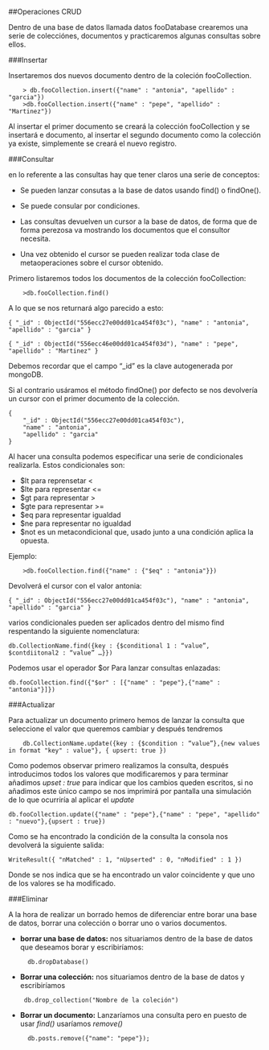 ##Operaciones CRUD

Dentro de una base de datos llamada datos fooDatabase crearemos una serie de colecciónes, documentos y practicaremos algunas consultas sobre ellos.

###Insertar 

Insertaremos dos  nuevos documento dentro de la coleción fooCollection.

		> db.fooCollection.insert({"name" : "antonia", "apellido" : "garcia"})
		>db.fooCollection.insert({"name" : "pepe", "apellido" : "Martinez"})


Al insertar el primer documento se creará la colección fooCollection y se insertará e documento, al insertar el segundo documento como la colección ya existe, simplemente se creará el nuevo registro.	

###Consultar

en lo referente a las consultas hay que tener claros una serie de conceptos:
		
* Se pueden lanzar consutas a la base de datos usando find() o findOne().
		
* Se puede consular por condiciones.

* Las consultas devuelven un cursor a la base de datos, de forma que de forma perezosa va mostrando los documentos que el consultor necesita.
		 
* Una vez obtenido el cursor se pueden realizar toda clase de metaoperaciones sobre el cursor obtenido. 


Primero listaremos todos los documentos de la colección fooCollection:

		>db.fooCollection.find()

A lo que se nos returnará algo parecido a esto:

    { "_id" : ObjectId("556ecc27e00dd01ca454f03c"), "name" : "antonia", "apellido" : "garcia" }

    { "_id" : ObjectId("556ecc46e00dd01ca454f03d"), "name" : "pepe", "apellido" : "Martinez" }

Debemos recordar que el campo “_id” es la clave autogenerada por mongoDB.
	
Si al contrario usáramos el método findOne() por defecto se nos devolvería un 	cursor  con el primer documento de la colección. 

    {
    	"_id" : ObjectId("556ecc27e00dd01ca454f03c"),
    	"name" : "antonia",
    	"apellido" : "garcia"
    }

Al hacer una consulta podemos especificar una serie de condicionales 
realizarla.  Estos condicionales son:

* $lt para reprensetar < 
* $lte para representar <=
* $gt para representar >
* $gte para representar >=
* $eq para representar igualdad
* $ne para representar no igualdad
* $not es un metacondicional que, usado junto a una condición aplica la opuesta.

Ejemplo:

		>db.fooCollection.find({"name" : {"$eq" : "antonia"}})

Devolverá el cursor con el valor antonia:

    { "_id" : ObjectId("556ecc27e00dd01ca454f03c"), "name" : "antonia", "apellido" : "garcia" }

varios condicionales pueden ser aplicados dentro del mismo find respentando la siguiente nomenclatura:

    db.CollectionName.find({key : {$conditional 1 : “value”, $contdiitonal2 : “value” …}})
	

Podemos usar el operador $or Para lanzar consultas enlazadas:

    db.fooCollection.find({"$or" : [{"name" : "pepe"},{"name" : "antonia"}]})


###Actualizar 

Para actualizar un documento primero hemos de lanzar la consulta que seleccione el valor que queremos cambiar y después tendremos 


        db.CollectionName.update({key : {$condition : “value”},{new values in format "key" : value"}, { upsert: true })

Como podemos observar primero realizamos la consulta, después introducimos todos los valores que modificaremos y para terminar añadimos *upset :  true* para indicar que los cambios queden escritos, si no añadimos este único campo se nos imprimirá por pantalla una simulación de lo que ocurriría al aplicar el *update*

    db.fooCollection.update({"name" : "pepe"},{"name" : "pepe", "apellido" : "nuevo"},{upsert : true})


Como se ha encontrado la condición de la consulta la consola nos devolverá la siguiente salida:

    WriteResult({ "nMatched" : 1, "nUpserted" : 0, "nModified" : 1 })

Donde se nos indica que se ha encontrado un valor coincidente y que uno de los valores se ha modificado.

###Eliminar

A la hora de realizar un borrado hemos de diferenciar entre borar una base de datos, borrar una colección o borrar uno o varios documentos.

* **borrar una base de datos:** nos situariamos dentro de la base de datos que deseamos borar y escribiríamos:
    
        db.dropDatabase()

*  **Borrar una colección:** nos situariamos dentro de la base de datos y escribiríamos

        db.drop_collection("Nombre de la coleción")
        
* **Borrar un documento:** Lanzaríamos una consulta pero en puesto de usar *find()* usaríamos *remove()*

        db.posts.remove({"name": "pepe"});